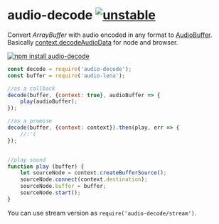 # audio-decode [![unstable](http://badges.github.io/stability-badges/dist/unstable.svg)](http://github.com/badges/stability-badges)

Convert _ArrayBuffer_ with audio encoded in any format to [AudioBuffer](https://github.com/audiojs/audio-buffer). Basically [context.decodeAudioData](https://developer.mozilla.org/en-US/docs/Web/API/AudioContext/decodeAudioData) for node and browser.

[![npm install audio-decode](https://nodei.co/npm/audio-decode.png?mini=true)](https://npmjs.org/package/audio-decode/)

```js
const decode = require('audio-decode');
const buffer = require('audio-lena');

//as a callback
decode(buffer, {context: true}, audioBuffer => {
	play(audioBuffer);
});

//as a promise
decode(buffer, {context: context}).then(play, err => {
	//:'(
});


//play sound
function play (buffer) {
	let sourceNode = context.createBufferSource();
	sourceNode.connect(context.destination);
	sourceNode.buffer = buffer;
	sourceNode.start();
}
```

You can use stream version as `require('audio-decode/stream')`.
